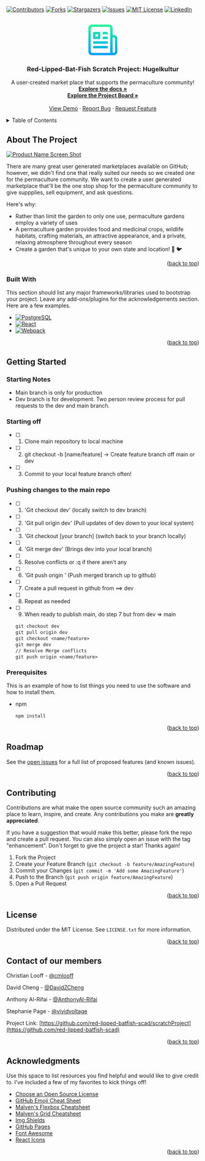 <!-- Improved compatibility of back to top link: See: https://github.com/othneildrew/Best-README-Template/pull/73 -->
<a name="readme-top"></a>
<!--
*** Thanks for checking out the Red-Lipped-Batfish Scratch Project. If you have a suggestion
*** that would make this better, please fork the repo and create a pull request
*** or simply open an issue with the tag "enhancement".
*** Don't forget to give the project a star!
*** Thanks again! Now go create something AMAZING! :D
-->



<!-- PROJECT SHIELDS -->
<!--
*** I'm using markdown "reference style" links for readability.
*** Reference links are enclosed in brackets [ ] instead of parentheses ( ).
*** See the bottom of this document for the declaration of the reference variables
*** for contributors-url, forks-url, etc. This is an optional, concise syntax you may use.
*** https://www.markdownguide.org/basic-syntax/#reference-style-links
-->
[![Contributors][contributors-shield]][contributors-url]
[![Forks][forks-shield]][forks-url]
[![Stargazers][stars-shield]][stars-url]
[![Issues][issues-shield]][issues-url]
[![MIT License][license-shield]][license-url]
[![LinkedIn][linkedin-shield]][linkedin-url]



<!-- PROJECT LOGO -->
<br />
<div align="center">
  <a href="https://github.com/red-lipped-batfish-scad/scratchProject">
    <img src="images/logo.png" alt="Logo" width="80" height="80">
  </a>

  <h3 align="center">Red-Lipped-Bat-Fish Scratch Project: Hugelkultur</h3>

  <p align="center">
    A user-created market place that supports the permaculture community!
    <br />
    <a href="https://github.com/red-lipped-batfish-scad/scratchProject"><strong>Explore the docs »</strong></a>
    <br />
    <a href="https://github.com/orgs/red-lipped-batfish-scad/projects/1/views/1"><strong>Explore the Project Board »</strong></a>
    <br />
    <br />
    <a href="https://github.com/red-lipped-batfish-scad/scratchProject">View Demo</a>
    ·
    <a href="https://github.com/red-lipped-batfish-scad/scratchProject/issues">Report Bug</a>
    ·
    <a href="https://github.com/red-lipped-batfish-scad/scratchProject/issues">Request Feature</a>
  </p>
</div>



<!-- TABLE OF CONTENTS -->
<details>
  <summary>Table of Contents</summary>
  <ol>
    <li>
      <a href="#about-the-project">About The Project</a>
      <ul>
        <li><a href="#built-with">Built With</a></li>
      </ul>
    </li>
    <li>
      <a href="#getting-started">Getting Started</a>
      <ul>
        <li><a href="#prerequisites">Prerequisites</a></li>
      </ul>
    </li>
    <li><a href="#roadmap">Roadmap</a></li>
    <li><a href="#contributing">Contributing</a></li>
    <li><a href="#license">License</a></li>
    <li><a href="#contact">Contact</a></li>
    <li><a href="#acknowledgments">Acknowledgments</a></li>
  </ol>
</details>



<!-- ABOUT THE PROJECT -->
## About The Project

[![Product Name Screen Shot][product-screenshot]](https://example.com)

There are many great user generated marketplaces available on GitHub; however, we didn't find one that really suited our needs so we created one for the permaculture community. We want to create a user generated marketplace that'll be the one stop shop for the permaculture community to give suppplies, sell equipment, and ask questions.

Here's why:
* Rather than limit the garden to only one use, permaculture gardens employ a variety of uses
* A permaculture garden provides food and medicinal crops, wildlife habitats, crafting materials, an attractive appearance, and a private, relaxing atmosphere throughout every season
* Create a garden that's unique to your own state and location! 🌳 🐦

<p align="right">(<a href="#readme-top">back to top</a>)</p>



### Built With

This section should list any major frameworks/libraries used to bootstrap your project. Leave any add-ons/plugins for the acknowledgements section. Here are a few examples.

* [![PostgreSQL][ElephantSQL]][ElephantSQL-url]
* [![React][React.js]][React-url]
* [![Webpack][Webpack]][Webpack-url]

<p align="right">(<a href="#readme-top">back to top</a>)</p>



<!-- GETTING STARTED -->
## Getting Started

### Starting Notes
- Main branch is only for production
- Dev branch is for development. Two person review process for pull requests to the dev and main branch.

### Starting off
- [ ] 1. Clone main repository to local machine
- [ ] 2. git checkout -b [name/feature] -> Create feature branch off main or dev
- [ ] 3. Commit to your local feature branch often!

### Pushing changes to the main repo
- [ ] 1. 'Git checkout dev' (locally switch to dev branch)
- [ ] 2. 'Git pull origin dev' (Pull updates of dev down to your local system)
- [ ] 3. 'Git checkout [your branch] (switch back to your branch locally)
- [ ] 4. 'Git merge dev' (Brings dev into your local branch)
- [ ] 5. Resolve conflicts or :q if there aren't any
- [ ] 6. 'Git push origin <your branch>' (Push merged branch up to github)
- [ ] 7. Create a pull request in github from <your branch> ==> dev
- [ ] 8. Repeat as needed
- [ ] 9. When ready to publish main, do step 7 but from dev => main
  ```
  git checkout dev
  git pull origin dev
  git checkout <name/feature>
  git merge dev
  // Resolve Merge conflicts
  git push origin <name/feature>
  ```

### Prerequisites

This is an example of how to list things you need to use the software and how to install them.
* npm
  ```sh
  npm install 
<!--   ```

### Installation

_Below is an example of how you can instruct your audience on installing and setting up your app. This template doesn't rely on any external dependencies or services._

1. Get a free API Key at [https://example.com](https://example.com)
2. Clone the repo
   ```sh
   git clone https://github.com/your_username_/Project-Name.git
   ```
3. Install NPM packages
   ```sh
   npm install
   ```
4. Enter your API in `config.js`
   ```js
   const API_KEY = 'ENTER YOUR API';
   ``` -->

<p align="right">(<a href="#readme-top">back to top</a>)</p>



<!-- USAGE EXAMPLES -->
<!-- ## Usage

Use this space to show useful examples of how a project can be used. Additional screenshots, code examples and demos work well in this space. You may also link to more resources.

_For more examples, please refer to the [Documentation](https://example.com)_

<p align="right">(<a href="#readme-top">back to top</a>)</p>
 -->


<!-- ROADMAP -->
## Roadmap
<!-- 
- [x] Add Changelog
- [x] Add back to top links
- [ ] Add Additional Templates w/ Examples
- [ ] Add "components" document to easily copy & paste sections of the readme
- [ ] Multi-language Support
    - [ ] Chinese
    - [ ] Spanish -->

See the [open issues](https://github.com/red-lipped-batfish-scad/scratchProject/issues) for a full list of proposed features (and known issues).

<p align="right">(<a href="#readme-top">back to top</a>)</p>



<!-- CONTRIBUTING -->
## Contributing

Contributions are what make the open source community such an amazing place to learn, inspire, and create. Any contributions you make are **greatly appreciated**.

If you have a suggestion that would make this better, please fork the repo and create a pull request. You can also simply open an issue with the tag "enhancement".
Don't forget to give the project a star! Thanks again!

1. Fork the Project
2. Create your Feature Branch (`git checkout -b feature/AmazingFeature`)
3. Commit your Changes (`git commit -m 'Add some AmazingFeature'`)
4. Push to the Branch (`git push origin feature/AmazingFeature`)
5. Open a Pull Request

<p align="right">(<a href="#readme-top">back to top</a>)</p>



<!-- LICENSE -->
## License

Distributed under the MIT License. See `LICENSE.txt` for more information.

<p align="right">(<a href="#readme-top">back to top</a>)</p>



<!-- CONTACT -->
## Contact of our members

Christian Looff - [@cmlooff](https://github.com/cmlooff)

David Cheng - [@DavidZCheng](https://github.com/DavidZCheng)

Anthony Al-Rifai - [@AnthonyAl-Rifai](https://github.com/AnthonyAl-Rifai)

Stephanie Page - [@vividvoltage](https://github.com/vividvoltage)

Project Link: [https://github.com/red-lipped-batfish-scad/scratchProject](https://github.com/red-lipped-batfish-scad)

<p align="right">(<a href="#readme-top">back to top</a>)</p>



<!-- ACKNOWLEDGMENTS -->
## Acknowledgments

Use this space to list resources you find helpful and would like to give credit to. I've included a few of my favorites to kick things off!

* [Choose an Open Source License](https://choosealicense.com)
* [GitHub Emoji Cheat Sheet](https://www.webpagefx.com/tools/emoji-cheat-sheet)
* [Malven's Flexbox Cheatsheet](https://flexbox.malven.co/)
* [Malven's Grid Cheatsheet](https://grid.malven.co/)
* [Img Shields](https://shields.io)
* [GitHub Pages](https://pages.github.com)
* [Font Awesome](https://fontawesome.com)
* [React Icons](https://react-icons.github.io/react-icons/search)

<p align="right">(<a href="#readme-top">back to top</a>)</p>



<!-- MARKDOWN LINKS & IMAGES -->
<!-- https://www.markdownguide.org/basic-syntax/#reference-style-links -->
[contributors-shield]: https://img.shields.io/github/contributors/red-lipped-batfish-scad/scratchProject.svg?style=for-the-badge
[contributors-url]: https://github.com/red-lipped-batfish-scad/scratchProject/graphs/contributors
[forks-shield]: https://img.shields.io/github/forks/red-lipped-batfish-scad/scratchProject.svg?style=for-the-badge
[forks-url]: https://github.com/red-lipped-batfish-scad/scratchProject/network/members
[stars-shield]: https://img.shields.io/github/stars/red-lipped-batfish-scad/scratchProject.svg?style=for-the-badge
[stars-url]: https://github.com/red-lipped-batfish-scad/scratchProject/stargazers
[issues-shield]: https://img.shields.io/github/issues/red-lipped-batfish-scad/scratchProject.svg?style=for-the-badge
[issues-url]: https://github.com/red-lipped-batfish-scad/scratchProject/issues
[license-shield]: https://img.shields.io/github/license/red-lipped-batfish-scad/scratchProject.svg?style=for-the-badge
[license-url]: https://github.com/red-lipped-batfish-scad/scratchProject/blob/master/LICENSE.txt

[linkedin-shield]: https://img.shields.io/badge/-LinkedIn-black.svg?style=for-the-badge&logo=linkedin&colorB=555
[linkedin-url]: https://www.linkedin.com/in/christian-looff/

[product-screenshot]: images/screeenshot.png

<!-- Library oof badges -->
[Next.js]: https://img.shields.io/badge/next.js-000000?style=for-the-badge&logo=nextdotjs&logoColor=white
[Next-url]: https://nextjs.org/
[Vue.js]: https://img.shields.io/badge/Vue.js-35495E?style=for-the-badge&logo=vuedotjs&logoColor=4FC08D
[Vue-url]: https://vuejs.org/
[Angular.io]: https://img.shields.io/badge/Angular-DD0031?style=for-the-badge&logo=angular&logoColor=white
[Angular-url]: https://angular.io/
[Svelte.dev]: https://img.shields.io/badge/Svelte-4A4A55?style=for-the-badge&logo=svelte&logoColor=FF3E00
[Svelte-url]: https://svelte.dev/
[Laravel.com]: https://img.shields.io/badge/Laravel-FF2D20?style=for-the-badge&logo=laravel&logoColor=white
[Laravel-url]: https://laravel.com
[Bootstrap.com]: https://img.shields.io/badge/Bootstrap-563D7C?style=for-the-badge&logo=bootstrap&logoColor=white
[Bootstrap-url]: https://getbootstrap.com
[JQuery.com]: https://img.shields.io/badge/jQuery-0769AD?style=for-the-badge&logo=jquery&logoColor=white
[JQuery-url]: https://jquery.com 

[React.js]: https://img.shields.io/badge/React-20232A?style=for-the-badge&logo=react&logoColor=61DAFB
[React-url]: https://reactjs.org/
[ReactRouter]: https://img.shields.io/badge/React_Router-CA4245?style=for-the-badge&logo=react-router&logoColor=white
[MongoDB]: https://img.shields.io/badge/MongoDB-4EA94B?style=for-the-badge&logo=mongodb&logoColor=white
[MongoDB-url]: https://www.mongodb.com/
[ElephantSQL]: https://img.shields.io/badge/PostgreSQL-316192?style=for-the-badge&logo=postgresql&logoColor=white
[ElephantSQL-url]: https://www.elephantsql.com/
[Webpack]: https://img.shields.io/badge/webpack-%238DD6F9.svg?style=for-the-badge&logo=webpack&logoColor=black
[Webpack-url]: https://webpack.js.org/plugins/html-webpack-plugin/
